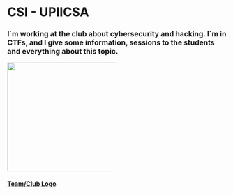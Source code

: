 # CSI - UPIICSA

<h3>I´m working at the club about cybersecurity and hacking. I´m in CTFs, and I give some information, sessions to the students and everything about this topic.</h3>
<a href="https://www.facebook.com/CSI.UPIICSA"><img src="https://github.com/UnityFramx/UPIICSA/blob/main/Cybersecurity/LogoUpiicsos.jpeg" width="250"/>
<h4>Team/Club Logo</h4></a>
